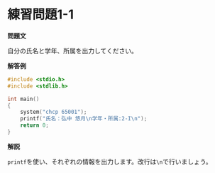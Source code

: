 # 練習問題1-1

**問題文**

自分の氏名と学年、所属を出力してください。

**解答例**

```c
#include <stdio.h>
#include <stdlib.h>

int main()
{
    system("chcp 65001");
    printf("氏名：弘中 悠月\n学年・所属:2-I\n");
    return 0;
}
```

**解説**

`printf`を使い、それぞれの情報を出力します。改行は`\n`で行いましょう。